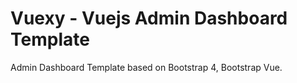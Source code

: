 # Vuexy - Vuejs Admin Dashboard Template

 Admin Dashboard Template based on Bootstrap 4, Bootstrap Vue.
